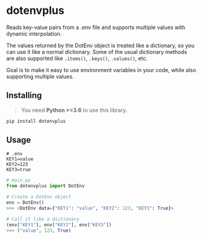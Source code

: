 # dotenvplus
Reads key-value pairs from a .env file and supports multiple values with dynamic interpolation.

The values returned by the DotEnv object is treated like a dictionary, so you can use it like a normal dictionary.
Some of the usual dictionary methods are also supported like `.items()`, `.keys()`, `.values()`, etc.

Goal is to make it easy to use environment variables in your code, while also supporting multiple values.

## Installing
> You need **Python >=3.6** to use this library.

```bash
pip install dotenvplus
```

## Usage
```env
# .env
KEY1=value
KEY2=123
KEY3=true
```

```python
# main.py
from dotenvplus import DotEnv

# Create a DotEnv object
env = DotEnv()
>>> <DotEnv data={"KEY1": "value", "KEY2": 123, "KEY3": True}>

# Call it like a dictionary
(env["KEY1"], env["KEY2"], env["KEY3"])
>>> ("value", 123, True)
```
